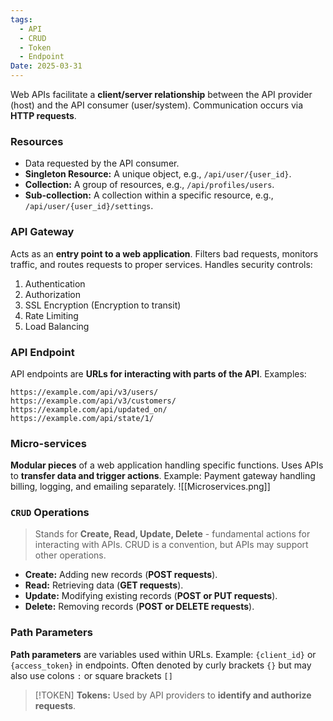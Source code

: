 ```yaml
---
tags:
  - API
  - CRUD
  - Token
  - Endpoint
Date: 2025-03-31
---
```

Web APIs facilitate a **client/server relationship** between the API provider (host) and the API consumer (user/system). Communication occurs via **HTTP requests**.
### Resources
- Data requested by the API consumer.
- **Singleton Resource:** A unique object, e.g., `/api/user/{user_id}`.
- **Collection:** A group of resources, e.g., `/api/profiles/users`.
- **Sub-collection:** A collection within a specific resource, e.g., `/api/user/{user_id}/settings`.
### API Gateway
Acts as an **entry point to a web application**. Filters bad requests, monitors traffic, and routes requests to proper services. Handles security controls:
1. Authentication
2. Authorization
3. SSL Encryption (Encryption to transit)
4. Rate Limiting
5. Load Balancing
### API Endpoint
API endpoints are **URLs for interacting with parts of the API**. Examples:
```Endpoint
https://example.com/api/v3/users/
https://example.com/api/v3/customers/
https://example.com/api/updated_on/
https://example.com/api/state/1/
```
### Micro-services
**Modular pieces** of a web application handling specific functions. Uses APIs to **transfer data and trigger actions**. Example: Payment gateway handling billing, logging, and emailing separately.
![[Microservices.png]]
### `CRUD` Operations
> Stands for **Create, Read, Update, Delete** - fundamental actions for interacting with APIs. CRUD is a convention, but APIs may support other operations.
- **Create:** Adding new records (**POST requests**).
- **Read:** Retrieving data (**GET requests**).
- **Update:** Modifying existing records (**POST or PUT requests**).
- **Delete:** Removing records (**POST or DELETE requests**).
### Path Parameters
**Path parameters** are variables used within URLs. Example: `{client_id}` or `{access_token}` in endpoints. Often denoted by curly brackets `{}` but may also use colons `:` or square brackets `[]`

>[!TOKEN]
>**Tokens:** Used by API providers to **identify and authorize requests**.

